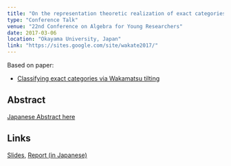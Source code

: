 ```yaml
---
title: "On the representation theoretic realization of exact categories"
type: "Conference Talk"
venue: "22nd Conference on Algebra for Young Researchers"
date: 2017-03-06
location: "Okayama University, Japan"
link: "https://sites.google.com/site/wakate2017/"
---
```


Based on paper:
- [Classifying exact categories via Wakamatsu tilting](/papers/wakamatsu)

## Abstract
[Japanese Abstract here](/files/2017_abst_wakate.pdf)

## Links
[Slides](/files/wakate2017slide.pdf), [Report (in Japanese)](/files/wakate2017houkoku.pdf)
